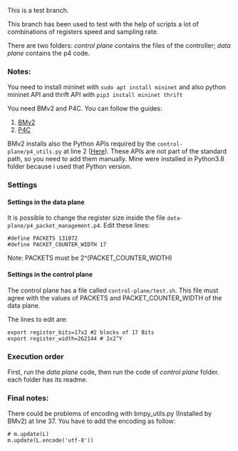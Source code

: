 This is a test branch. 

This branch has been used to test with the help of scripts a lot of combinations of registers speed and sampling rate. 

There are two folders: _control plane_ contains the files of the controller; _data plane_ contains the p4 code.


### Notes:
You need to install mininet with ``` sudo apt install mininet ``` and also python mininet API and thrift API with ```pip3 install mininet thrift```

You need BMv2 and P4C. You can follow the guides:

1. [BMv2](https://github.com/p4lang/behavioral-model)
2. [P4C](https://github.com/p4lang/p4c)

BMv2 installs also the Python APIs required by the ```control-plane/p4_utils.py``` at line 2 ([Here](https://gitlab.com/Mendozz/master-thesis-ddos-detection-via-ml-and-programmable-data-planes/-/blob/p4-test/control-plane/p4_util.py#L2)). These APIs are not part of the standard path, so you need to add them manually. Mine were installed in Python3.8 folder because i used that Python version.

### Settings

#### Settings in the data plane
It is possible to change the register size inside the file  ```data-plane/p4_packet_management.p4```. Edit these lines:

```
#define PACKETS 131072
#define PACKET_COUNTER_WIDTH 17
```
Note: PACKETS must be 2^(PACKET_COUNTER_WIDTH)

#### Settings in the control plane
The control plane has a file called  ```control-plane/test.sh```. This file must agree with the values of PACKETS and PACKET_COUNTER_WIDTH of the data plane.

The lines to edit are:
```
export register_bits=17x2 #2 blocks of 17 Bits
export register_width=262144 # 2x2^Y
```

### Execution order
First, run the _data plane_ code, then run the code of _control plane_ folder. each folder has its readme.


### Final notes:
There could be problems of encoding with bmpy_utils.py (Installed by BMv2) at line 37. You have to add the encoding as follow:

```
# m.update(L) 
m.update(L.encode('utf-8'))
```

